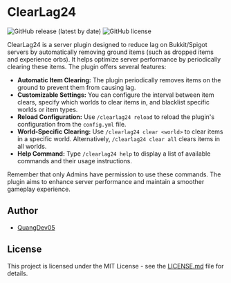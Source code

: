 # ClearLag24

![GitHub release (latest by date)](https://img.shields.io/github/v/release/your-username/ClearLag24)
![GitHub license](https://img.shields.io/github/license/your-username/ClearLag24)

ClearLag24 is a server plugin designed to reduce lag on Bukkit/Spigot servers by automatically removing ground items (such as dropped items and experience orbs). It helps optimize server performance by periodically clearing these items. The plugin offers several features:

- **Automatic Item Clearing:** The plugin periodically removes items on the ground to prevent them from causing lag.
- **Customizable Settings:** You can configure the interval between item clears, specify which worlds to clear items in, and blacklist specific worlds or item types.
- **Reload Configuration:** Use `/clearlag24 reload` to reload the plugin's configuration from the `config.yml` file.
- **World-Specific Clearing:** Use `/clearlag24 clear <world>` to clear items in a specific world. Alternatively, `/clearlag24 clear all` clears items in all worlds.
- **Help Command:** Type `/clearlag24 help` to display a list of available commands and their usage instructions.

Remember that only Admins have permission to use these commands. The plugin aims to enhance server performance and maintain a smoother gameplay experience.

## Author

- [QuangDev05](https://github.com/PhamQuang28)

## License

This project is licensed under the MIT License - see the [LICENSE.md](LICENSE.md) file for details.

